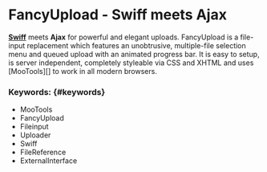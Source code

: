 FancyUpload - Swiff meets Ajax
========================

**[Swiff](http://www.adobe.com/products/flashplayer/)** meets **Ajax** for powerful and elegant uploads.
FancyUpload is a file-input replacement which features an unobtrusive, multiple-file selection
menu and queued upload with an animated progress bar. It is easy to setup, is server independent,
completely styleable via CSS and XHTML and uses [MooTools][] to work in all modern browsers.

### Keywords: {#keywords}

- MooTools
- FancyUpload
- Fileinput
- Uploader
- Swiff
- FileReference
- ExternalInterface